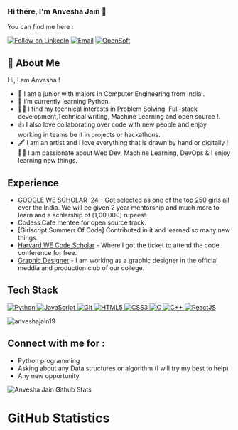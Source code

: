 ### Hi there, I'm Anvesha Jain 👋
You can find me here :
<p align="left">
  <a href="https://www.linkedin.com/in/anvesha-jain-25413321b/"><img title="Follow on LinkedIn" src="https://img.shields.io/badge/LinkedIn-0077B5?style=for-the-badge&logo=linkedin&logoColor=white"/></a>
  <a href="anvesha19jain@gmail.com"><img title="Email" src="https://img.shields.io/badge/Gmail-D14836?style=for-the-badge&logo=gmail&logoColor=white"/></a>
  <a href="https://hashnode.com/@anvesha194"><img title="OpenSoft" src="https://img.shields.io/badge/Hashnode-2962FF?style=for-the-badge&logo=hashnode&logoColor=white"/></a>  
  
  

## 🚀 About Me
Hi, I am Anvesha !
- 🔭 I am a junior with majors in Computer Engineering from India!.
- 🌱 I’m currently learning Python.
- 👩‍💻 I find my technical interests in Problem Solving, Full-stack development,Technical writing, Machine Learning and open source !. 
- 👍 I also love collaborating over code with new people and enjoy working in teams be it in projects or hackathons. 
- 🖋️ I am an artist and I love everything that is drawn by hand or digitally !
👨‍💻 I am passionate about Web Dev, Machine Learning, DevOps & I enjoy learning new things.

## Experience 
 - [GOOGLE WE SCHOLAR '24](https://medium.com/@anvesha19jain/women-engineering-program-a-complete-guide-bb71159be62) - Got selected as one of the top 250 girls all over the India. We will be given 2 year mentorship and much more to learn and a schlarship of [1,00,000] rupees!
 -  Codess.Cafe mentee for open source track.
 - [Girlscript Summerr Of Code] Contributed in it and learned so many new things.
 - [Harvard WE Code Scholar](https://www.linkedin.com/company/wecodeharvard/) - Where I got the ticket to attend the code conference for free.
- [Graphic Designer](https://www.linkedin.com/company/gs-production-house/mycompany/) - I am working as a graphic designer in the official meddia and production club of our college.
 
## Tech Stack

<p align="left">
 <a href="#">
<img alt="Python" src="https://img.shields.io/badge/python%20-%2314354C.svg?&style=for-the-badge&logo=python&logoColor=white"/>
<img alt="JavaScript" src="https://img.shields.io/badge/javascript%20-%23323330.svg?&style=for-the-badge&logo=javascript&logoColor=%23F7DF1E"/>
<img alt="Git" src="https://img.shields.io/badge/git%20-%23F05033.svg?&style=for-the-badge&logo=git&logoColor=white"/>
<img alt="HTML5" src="https://img.shields.io/badge/html5%20-%23E34F26.svg?&style=for-the-badge&logo=html5&logoColor=white"/>
<img alt="CSS3" src="https://img.shields.io/badge/css3%20-%231572B6.svg?&style=for-the-badge&logo=css3&logoColor=white"/>
<img alt="C" src="https://img.shields.io/badge/c%20-%2300599C.svg?&style=for-the-badge&logo=c&logoColor=white"/>
<img alt="C++" src="https://img.shields.io/badge/c++%20-%2300599C.svg?&style=for-the-badge&logo=c%2B%2B&ogoColor=white"/>
<img alt='ReactJS' src="https://img.shields.io/badge/ReactJS-ReactJS?style=for-the-badge&logo=react&color=303030"/>

 
 </a>
</p>


 
<p align="left"> 
<img src="https://komarev.com/ghpvc/?username=USERNAME&label=Views&color=blue&style=plastic" alt="anveshajain19" />
 </p>

## Connect with me for :
  - Python programming
  - Asking about any Data structures or algorithm (I will try my best to help)
  - Any new opportunity 
  
  
 ![Anvesha Jain Github Stats](https://github-readme-stats.anuraghazra1.vercel.app/api?username=anveshajain19&show_icons=true&include_all_commits=true&theme=radical)

<h1 align="left">GitHub Statistics</h1>
  

